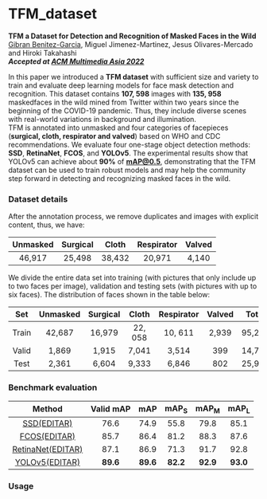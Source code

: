 # TFM_dataset 

__TFM a Dataset for Detection and Recognition of Masked Faces in the Wild__<br>
[Gibran Benitez-Garcia](https://gibranbenitez.github.io), Miguel Jimenez-Martinez, Jesus Olivares-Mercado and Hiroki Takahashi<br>
___Accepted at [ACM Multimedia Asia 2022](https://www.mmasia2022.org)___

In this paper we introduced a **TFM dataset** with sufficient size and variety to train and evaluate deep learning models
for face mask detection and recognition. This dataset contains **107, 598** images with **135, 958** maskedfaces in the wild mined from
Twitter within two years since the beginning of the COVID-19 pandemic. Thus, they include diverse scenes with real-world variations
in background and illumination.
<br>TFM is annotated into unmasked and four categories of facepieces (**surgical, cloth, respirator and valved**) based on WHO and CDC recommendations. We evaluate four one-stage object detection methods: **SSD**, **RetinaNet**, **FCOS**, and **YOLOv5**. The experimental results show that YOLOv5 can achieve about **90%**
of **mAP@0.5**, demonstrating that the TFM dataset can be used to train robust models and may help the community step forward in
detecting and recognizing masked faces in the wild.

### Dataset details
After the annotation process, we remove duplicates and images with explicit content, thus,  we have:

Unmasked |  Surgical	| Cloth	| Respirator| Valved 
:------: | :-------: | :---: | :-------: | :-------:
 46,917 | 25,498 | 38,432 | 20,971 | 4,140 
 
We divide the entire data set into training (with pictures that only include up to two faces per image), validation and testing sets (with pictures with up to six faces). The distribution of faces shown in the table below:                
 
 Set |Unmasked |  Surgical	| Cloth	| Respirator| Valved | Total 
:--: | :-----: | :-------: | :---: | :-------: | :----: | :-----------: 
 Train | 42,687 | 16,979 | 22, 058 | 10, 611 | 2,939 | 95,274
 Valid | 1,869 | 1,915 | 7,041 | 3,514 | 399 | 14,738
 Test | 2,361 | 6,604 | 9,333 | 6,846 | 802  | 25,946
 
 ### Benchmark evaluation
 
Method | Valid mAP |  mAP	| mAP<sub>S</sub>	| mAP<sub>M</sub>| mAP<sub>L</sub> 
:-----:| :-------: | :--: | :-------------: | :------------: | :-------------: 
[SSD(EDITAR)](https://drive.google.com/file/d/1vMCYpoLFavXsyp48hdadvCR5R-4gP-n_/view?usp=share_link) | 76.6 |  74.9	| 55.8	| 79.8 | 85.1 |
[FCOS(EDITAR)](https://drive.google.com/file/d/1vMCYpoLFavXsyp48hdadvCR5R-4gP-n_/view?usp=share_link) | 85.7 |  86.4	| 81.2	| 88.3 | 87.6 |
[RetinaNet(EDITAR)](https://drive.google.com/file/d/1vMCYpoLFavXsyp48hdadvCR5R-4gP-n_/view?usp=share_link) | 87.1 |  86.9	| 71.3	| 91.7 | 92.8 |  
[YOLOv5(EDITAR)](https://drive.google.com/file/d/1vMCYpoLFavXsyp48hdadvCR5R-4gP-n_/view?usp=share_link) | **89.6** |  **89.6**	| **82.2**	| **92.9** | **93.0** |  

### Usage
